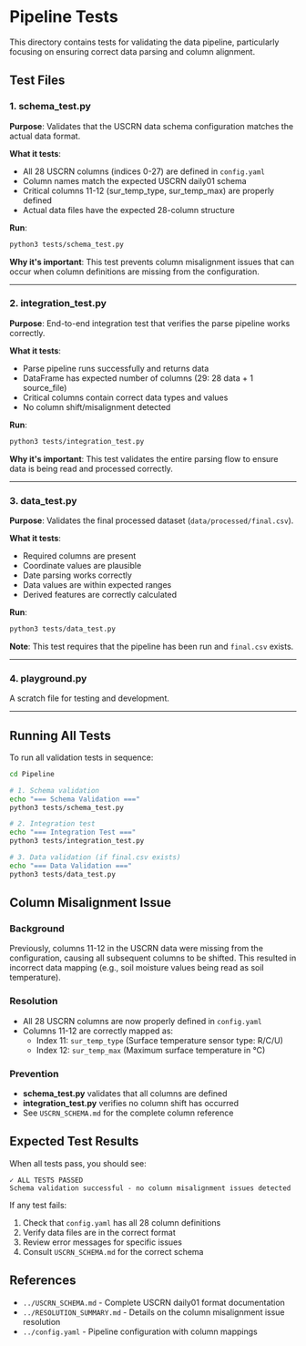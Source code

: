 # Pipeline Tests

This directory contains tests for validating the data pipeline, particularly focusing on ensuring correct data parsing and column alignment.

## Test Files

### 1. schema_test.py
**Purpose**: Validates that the USCRN data schema configuration matches the actual data format.

**What it tests**:
- All 28 USCRN columns (indices 0-27) are defined in `config.yaml`
- Column names match the expected USCRN daily01 schema
- Critical columns 11-12 (sur_temp_type, sur_temp_max) are properly defined
- Actual data files have the expected 28-column structure

**Run**: 
```bash
python3 tests/schema_test.py
```

**Why it's important**: This test prevents column misalignment issues that can occur when column definitions are missing from the configuration.

---

### 2. integration_test.py
**Purpose**: End-to-end integration test that verifies the parse pipeline works correctly.

**What it tests**:
- Parse pipeline runs successfully and returns data
- DataFrame has expected number of columns (29: 28 data + 1 source_file)
- Critical columns contain correct data types and values
- No column shift/misalignment detected

**Run**:
```bash
python3 tests/integration_test.py
```

**Why it's important**: This test validates the entire parsing flow to ensure data is being read and processed correctly.

---

### 3. data_test.py
**Purpose**: Validates the final processed dataset (`data/processed/final.csv`).

**What it tests**:
- Required columns are present
- Coordinate values are plausible
- Date parsing works correctly
- Data values are within expected ranges
- Derived features are correctly calculated

**Run**:
```bash
python3 tests/data_test.py
```

**Note**: This test requires that the pipeline has been run and `final.csv` exists.

---

### 4. playground.py
A scratch file for testing and development.

---

## Running All Tests

To run all validation tests in sequence:

```bash
cd Pipeline

# 1. Schema validation
echo "=== Schema Validation ==="
python3 tests/schema_test.py

# 2. Integration test
echo "=== Integration Test ==="
python3 tests/integration_test.py

# 3. Data validation (if final.csv exists)
echo "=== Data Validation ==="
python3 tests/data_test.py
```

## Column Misalignment Issue

### Background
Previously, columns 11-12 in the USCRN data were missing from the configuration, causing all subsequent columns to be shifted. This resulted in incorrect data mapping (e.g., soil moisture values being read as soil temperature).

### Resolution
- All 28 USCRN columns are now properly defined in `config.yaml`
- Columns 11-12 are correctly mapped as:
  - Index 11: `sur_temp_type` (Surface temperature sensor type: R/C/U)
  - Index 12: `sur_temp_max` (Maximum surface temperature in °C)

### Prevention
- **schema_test.py** validates that all columns are defined
- **integration_test.py** verifies no column shift has occurred
- See `USCRN_SCHEMA.md` for the complete column reference

## Expected Test Results

When all tests pass, you should see:

```
✓ ALL TESTS PASSED
Schema validation successful - no column misalignment issues detected
```

If any test fails:
1. Check that `config.yaml` has all 28 column definitions
2. Verify data files are in the correct format
3. Review error messages for specific issues
4. Consult `USCRN_SCHEMA.md` for the correct schema

## References
- `../USCRN_SCHEMA.md` - Complete USCRN daily01 format documentation
- `../RESOLUTION_SUMMARY.md` - Details on the column misalignment issue resolution
- `../config.yaml` - Pipeline configuration with column mappings
